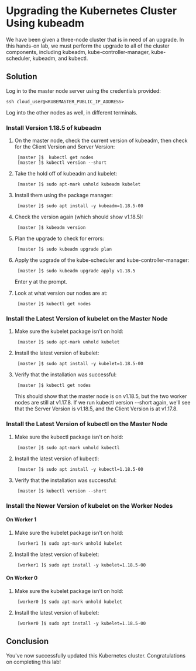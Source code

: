 # **Upgrading the Kubernetes Cluster Using kubeadm**

We have been given a three-node cluster that is in need of an upgrade. In this hands-on lab, we must perform the upgrade to all of the cluster components, including kubeadm, kube-controller-manager, kube-scheduler, kubeadm, and kubectl.

## **Solution**
Log in to the master node server using the credentials provided:

    ssh cloud_user@<KUBEMASTER_PUBLIC_IP_ADDRESS>
Log into the other nodes as well, in different terminals.

### **Install Version 1.18.5 of kubeadm**
1. On the master node, check the current version of kubeadm, then check for the Client Version and Server Version:

        [master ]$  kubectl get nodes
        [master ]$ kubectl version --short

2. Take the hold off of kubeadm and kubelet:

        [master ]$ sudo apt-mark unhold kubeadm kubelet

3. Install them using the package manager:

        [master ]$ sudo apt install -y kubeadm=1.18.5-00

4. Check the version again (which should show v1.18.5):

        [master ]$ kubeadm version

5. Plan the upgrade to check for errors:

        [master ]$ sudo kubeadm upgrade plan

6. Apply the upgrade of the kube-scheduler and kube-controller-manager:

        [master ]$ sudo kubeadm upgrade apply v1.18.5

    Enter y at the prompt.

7. Look at what version our nodes are at:

        [master ]$ kubectl get nodes

### **Install the Latest Version of kubelet on the Master Node**
1. Make sure the kubelet package isn't on hold:

        [master ]$ sudo apt-mark unhold kubelet

2. Install the latest version of kubelet:

        [master ]$ sudo apt install -y kubelet=1.18.5-00

3. Verify that the installation was successful:

        [master ]$ kubectl get nodes
    This should show that the master node is on v1.18.5, but the two worker nodes are still at v1.17.8. If we run kubectl version --short again, we'll see that the Server Version is v1.18.5, and the Client Version is at v1.17.8.

### **Install the Latest Version of kubectl on the Master Node**
1. Make sure the kubectl package isn't on hold:

        [master ]$ sudo apt-mark unhold kubectl

2. Install the latest version of kubectl:

        [master ]$ sudo apt install -y kubectl=1.18.5-00

3. Verify that the installation was successful:

        [master ]$ kubectl version --short

### **Install the Newer Version of kubelet on the Worker Nodes**
#### **On Worker 1**
1. Make sure the kubelet package isn't on hold:

        [worker1 ]$ sudo apt-mark unhold kubelet

2. Install the latest version of kubelet:

        [worker1 ]$ sudo apt install -y kubelet=1.18.5-00
#### **On Worker 0**
1. Make sure the kubelet package isn't on hold:

        [worker0 ]$ sudo apt-mark unhold kubelet

2. Install the latest version of kubelet:

        [worker0 ]$ sudo apt install -y kubelet=1.18.5-00

## **Conclusion**
You've now successfully updated this Kubernetes cluster. Congratulations on completing this lab!
